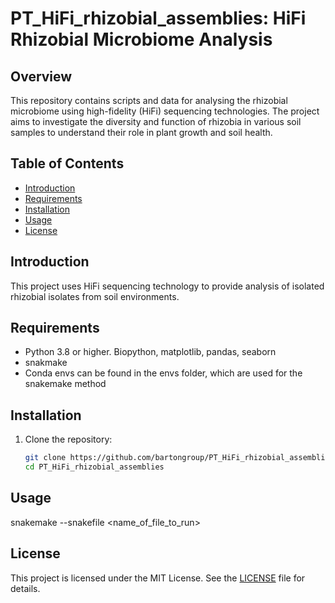 # PT_HiFi_rhizobial_assemblies: HiFi Rhizobial Microbiome Analysis

## Overview

This repository contains scripts and data for analysing the rhizobial microbiome using high-fidelity (HiFi) sequencing technologies. 
The project aims to investigate the diversity and function of rhizobia in various soil samples to understand 
their role in plant growth and soil health.

## Table of Contents

- [Introduction](#introduction)
- [Requirements](#requirements)
- [Installation](#installation)
- [Usage](#usage)
- [License](#license)

## Introduction

This project uses HiFi sequencing technology to provide analysis of isolated rhizobial isolates from soil environments. 



## Requirements

- Python 3.8 or higher. Biopython, matplotlib, pandas, seaborn 
- snakmake
- Conda envs can be found in the envs folder, which are used for the snakemake method

## Installation

1. Clone the repository:
    ```sh
    git clone https://github.com/bartongroup/PT_HiFi_rhizobial_assemblies.git  
    cd PT_HiFi_rhizobial_assemblies
    ```


## Usage

snakemake  --snakefile  <name_of_file_to_run>


## License

This project is licensed under the MIT License. See the [LICENSE](LICENSE) file for details.



